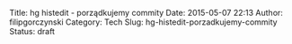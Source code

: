 Title: hg histedit - porządkujemy commity
Date: 2015-05-07 22:13
Author: filipgorczynski
Category: Tech
Slug: hg-histedit-porzadkujemy-commity
Status: draft


